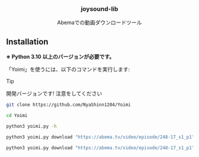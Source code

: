 <p align="center">
    <h3 align="center">joysound-lib</h3>
    <p align="center">
        Abemaでの動画ダウンロードツール<br />
    </p>
</p>

## Installation

**※ Python 3.10 以上のバージョンが必要です。**

「Yoimi」を使うには、以下のコマンドを実行します:

> [!TIP]
> 開発バージョンです! 注意をしてください

```bash
git clone https://github.com/NyaShinn1204/Yoimi

cd Yoimi

python3 yoimi.py -h

python3 yoimi.py download "https://abema.tv/video/episode/248-17_s1_p1"

python3 yoimi.py download "https://abema.tv/video/episode/248-17_s1_p1" --mux
```
